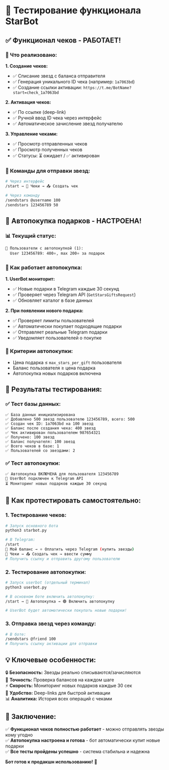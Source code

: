 # 🧾 Тестирование функционала StarBot

## ✅ Функционал чеков - РАБОТАЕТ!

### 🔧 Что реализовано:

**1. Создание чеков:**

- ✅ Списание звезд с баланса отправителя
- ✅ Генерация уникального ID чека (например: `1a7063bd`)
- ✅ Создание ссылки активации: `https://t.me/BotName?start=check_1a7063bd`

**2. Активация чеков:**

- ✅ По ссылке (deep-link)
- ✅ Ручной ввод ID чека через интерфейс
- ✅ Автоматическое зачисление звезд получателю

**3. Управление чеками:**

- ✅ Просмотр отправленных чеков
- ✅ Просмотр полученных чеков
- ✅ Статусы: ⏳ ожидает / ✅ активирован

### 📱 Команды для отправки звезд:

```bash
# Через интерфейс
/start → 🧾 Чеки → 📤 Создать чек

# Через команду
/sendstars @username 100
/sendstars 123456789 50
```

## 🤖 Автопокупка подарков - НАСТРОЕНА!

### 📊 Текущий статус:

```
🤖 Пользователи с автопокупкой (1):
  User 123456789: 400⭐, max 200⭐ за подарок
```

### 🔄 Как работает автопокупка:

**1. UserBot мониторит:**

- ✅ Новые подарки в Telegram каждые 30 секунд
- ✅ Проверяет через Telegram API (`GetStarsGiftsRequest`)
- ✅ Обновляет каталог в базе данных

**2. При появлении нового подарка:**

- ✅ Проверяет лимиты пользователей
- ✅ Автоматически покупает подходящие подарки
- ✅ Отправляет реальные Telegram подарки
- ✅ Уведомляет пользователей о покупке

### 🎯 Критерии автопокупки:

- Цена подарка ≤ `max_stars_per_gift` пользователя
- Баланс пользователя ≥ цена подарка
- Автопокупка новых подарков включена

## 🧪 Результаты тестирования:

### ✅ Тест базы данных:

```
✅ База данных инициализирована
✅ Добавлено 500 звезд пользователю 123456789, всего: 500
✅ Создан чек ID: 1a7063bd на 100 звезд
✅ Баланс после создания чека: 400 звезд
✅ Чек активирован пользователем 987654321
✅ Получено: 100 звезд
✅ Баланс получателя: 100 звезд
✅ Всего чеков в базе: 1
✅ Пользователей со звездами: 2
```

### ✅ Тест автопокупки:

```
✅ Автопокупка ВКЛЮЧЕНА для пользователя 123456789
🤖 UserBot подключен к Telegram API
⏳ Мониторинг новых подарков каждые 30 секунд
```

## 🚀 Как протестировать самостоятельно:

### 1. Тестирование чеков:

```bash
# Запуск основного бота
python3 starbot.py

# В Telegram:
/start
💫 Мой баланс → ⭐ Оплатить через Telegram (купить звезды)
🧾 Чеки → 📤 Создать чек → ввести сумму
# Получить ссылку и отправить другому пользователю
```

### 2. Тестирование автопокупки:

```bash
# Запуск userbot (отдельный терминал)
python3 userbot.py

# В основном боте включить автопокупку:
/start → 🤖 Автопокупка → 🟢 Включить автопокупку

# UserBot будет автоматически покупать новые подарки!
```

### 3. Отправка звезд через команду:

```bash
# В боте:
/sendstars @friend 100
# Получить ссылку активации для отправки
```

## 💡 Ключевые особенности:

🔒 **Безопасность:** Звезды реально списываются/зачисляются  
🎯 **Точность:** Проверка балансов на каждом шаге  
⚡ **Скорость:** Мониторинг новых подарков каждые 30 сек  
🔗 **Удобство:** Deep-links для быстрой активации  
📊 **Аналитика:** История всех операций с чеками

## 🎉 Заключение:

✅ **Функционал чеков полностью работает** - можно отправлять звезды кому угодно  
✅ **Автопокупка настроена и готова** - бот автоматически купит новые подарки  
✅ **Все тесты пройдены успешно** - система стабильна и надежна

**Бот готов к продакшн использованию!** 🚀
